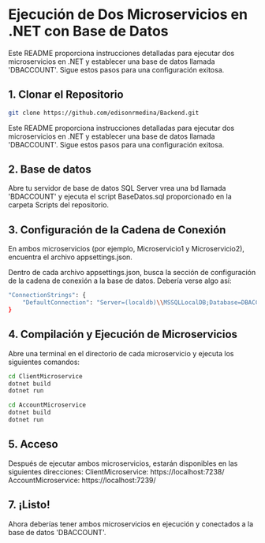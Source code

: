 # Ejecución de Dos Microservicios en .NET con Base de Datos

Este README proporciona instrucciones detalladas para ejecutar dos microservicios en .NET y establecer una base de datos llamada 'DBACCOUNT'. Sigue estos pasos para una configuración exitosa.

## 1. Clonar el Repositorio

```bash
git clone https://github.com/edisonrmedina/Backend.git
```

Este README proporciona instrucciones detalladas para ejecutar dos microservicios en .NET y establecer una base de datos llamada 'DBACCOUNT'. Sigue estos pasos para una configuración exitosa.

## 2. Base de datos
Abre tu servidor de base de datos SQL Server vrea una bd llamada 'BDACCOUNT' y ejecuta el script BaseDatos.sql proporcionado en la carpeta Scripts del repositorio. 

## 3. Configuración de la Cadena de Conexión
En ambos microservicios (por ejemplo, Microservicio1 y Microservicio2), encuentra el archivo appsettings.json.

Dentro de cada archivo appsettings.json, busca la sección de configuración de la cadena de conexión a la base de datos. Debería verse algo así:
```bash
"ConnectionStrings": {
    "DefaultConnection": "Server=(localdb)\\MSSQLLocalDB;Database=DBACCOUNT;Trusted_Connection=True;MultipleActiveResultSets=true"
}
```
## 4. Compilación y Ejecución de Microservicios
Abre una terminal en el directorio de cada microservicio y ejecuta los siguientes comandos:

```bash
cd ClientMicroservice
dotnet build
dotnet run
```
```bash
cd AccountMicroservice
dotnet build
dotnet run
```

## 5. Acceso 
 Después de ejecutar ambos microservicios, estarán disponibles en las siguientes direcciones:
ClientMicroservice: https://localhost:7238/
AccountMicroservice: https://localhost:7239/

## 7. ¡Listo!
Ahora deberías tener ambos microservicios en ejecución y conectados a la base de datos 'DBACCOUNT'. 
